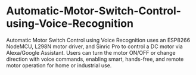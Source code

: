 # Automatic-Motor-Switch-Control-using-Voice-Recognition
Automatic Motor Switch Control using Voice Recognition uses an ESP8266 NodeMCU, L298N motor driver, and Sinric Pro to control a DC motor via Alexa/Google Assistant. Users can turn the motor ON/OFF or change direction with voice commands, enabling smart, hands-free, and remote motor operation for home or industrial use.
